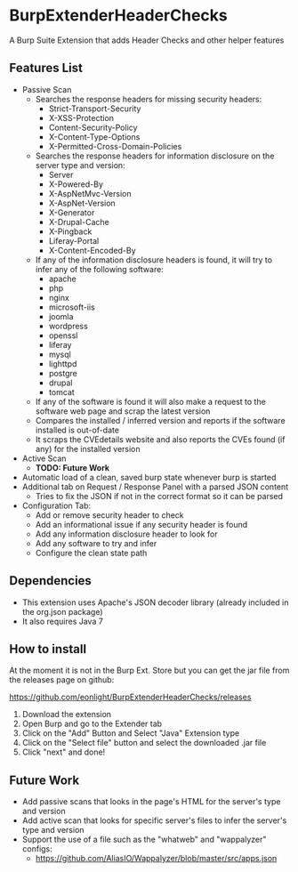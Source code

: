 # BurpExtenderHeaderChecks

A Burp Suite Extension that adds Header Checks and other helper features

## Features List

* Passive Scan
    * Searches the response headers for missing security headers:
        * Strict-Transport-Security
        * X-XSS-Protection
        * Content-Security-Policy
        * X-Content-Type-Options
        * X-Permitted-Cross-Domain-Policies
    * Searches the response headers for information disclosure on the server type and version:
        * Server
        * X-Powered-By
        * X-AspNetMvc-Version
        * X-AspNet-Version
        * X-Generator
        * X-Drupal-Cache
        * X-Pingback
        * Liferay-Portal
        * X-Content-Encoded-By
    * If any of the information disclosure headers is found, it will try to infer any of the following software:
        * apache
        * php
        * nginx
        * microsoft-iis
        * joomla
        * wordpress
        * openssl
        * liferay
        * mysql
        * lighttpd
        * postgre
        * drupal
        * tomcat
    * If any of the software is found it will also make a request to the software web page and scrap the latest version
    * Compares the installed / inferred version and reports if the software installed is out-of-date
    * It scraps the CVEdetails website and also reports the CVEs found (if any) for the installed version
* Active Scan
    * **TODO: Future Work**
* Automatic load of a clean, saved burp state whenever burp is started
* Additional tab on Request / Response Panel with a parsed JSON content
    * Tries to fix the JSON if not in the correct format so it can be parsed
* Configuration Tab:
    * Add or remove security header to check
    * Add an informational issue if any security header is found
    * Add any information disclosure header to look for
    * Add any software to try and infer
    * Configure the clean state path

## Dependencies

* This extension uses Apache's JSON decoder library (already included in the org.json package)
* It also requires Java 7

## How to install

At the moment it is not in the Burp Ext. Store but you can get the jar file from the releases page on github:

https://github.com/eonlight/BurpExtenderHeaderChecks/releases

1. Download the extension
2. Open Burp and go to the Extender tab
3. Click on the "Add" Button and Select "Java" Extension type
4. Click on the "Select file" button and select the downloaded .jar file
5. Click "next" and done!

## Future Work

* Add passive scans that looks in the page's HTML for the server's type and version
* Add active scan that looks for specific server's files to infer the server's type and version
* Support the use of a file such as the "whatweb" and "wappalyzer" configs:
    * https://github.com/AliasIO/Wappalyzer/blob/master/src/apps.json

